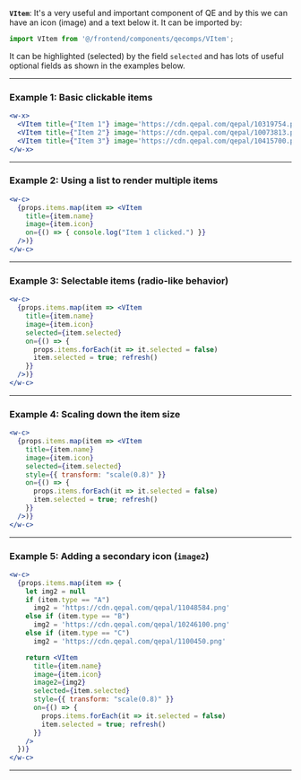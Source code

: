 
**`VItem`**: It's a very useful and important component of QE and by this we can have an icon (image) and a text below it. It can be imported by:

```ts
import VItem from '@/frontend/components/qecomps/VItem';
```

It can be highlighted (selected) by the field `selected` and has lots of useful optional fields as shown in the examples below.

---

### **Example 1:** Basic clickable items

```jsx
<w-x>
  <VItem title={"Item 1"} image='https://cdn.qepal.com/qepal/10319754.png' on={()=>{console.log("Item 1 clicked.")}} />
  <VItem title={"Item 2"} image='https://cdn.qepal.com/qepal/10073813.png' on={()=>{console.log("Item 2 clicked.")}} />
  <VItem title={"Item 3"} image='https://cdn.qepal.com/qepal/10415700.png' on={()=>{console.log("Item 3 clicked.")}} />
</w-x>
```

---

### **Example 2:** Using a list to render multiple items

```jsx
<w-c>
  {props.items.map(item => <VItem
    title={item.name}
    image={item.icon}
    on={() => { console.log("Item 1 clicked.") }}
  />)}
</w-c>
```

---

### **Example 3:** Selectable items (radio-like behavior)

```jsx
<w-c>
  {props.items.map(item => <VItem
    title={item.name}
    image={item.icon}
    selected={item.selected}
    on={() => {
      props.items.forEach(it => it.selected = false)
      item.selected = true; refresh()
    }}
  />)}
</w-c>
```

---

### **Example 4:** Scaling down the item size

```jsx
<w-c>
  {props.items.map(item => <VItem
    title={item.name}
    image={item.icon}
    selected={item.selected}
    style={{ transform: "scale(0.8)" }}
    on={() => {
      props.items.forEach(it => it.selected = false)
      item.selected = true; refresh()
    }}
  />)}
</w-c>
```

---

### **Example 5:** Adding a secondary icon (`image2`)

```jsx
<w-c>
  {props.items.map(item => {
    let img2 = null
    if (item.type == "A")
      img2 = 'https://cdn.qepal.com/qepal/11048584.png'
    else if (item.type == "B")
      img2 = 'https://cdn.qepal.com/qepal/10246100.png'
    else if (item.type == "C")
      img2 = 'https://cdn.qepal.com/qepal/1100450.png'

    return <VItem
      title={item.name}
      image={item.icon}
      image2={img2}
      selected={item.selected}
      style={{ transform: "scale(0.8)" }}
      on={() => {
        props.items.forEach(it => it.selected = false)
        item.selected = true; refresh()
      }}
    />
  })}
</w-c>
```

---
